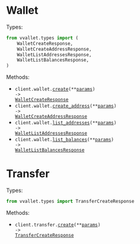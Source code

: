 # Wallet

Types:

```python
from vvallet.types import (
    WalletCreateResponse,
    WalletCreateAddressResponse,
    WalletListAddressesResponse,
    WalletListBalancesResponse,
)
```

Methods:

- <code title="post /api/v1/createWallet">client.wallet.<a href="./src/vvallet/resources/wallet.py">create</a>(\*\*<a href="src/vvallet/types/wallet_create_params.py">params</a>) -> <a href="./src/vvallet/types/wallet_create_response.py">WalletCreateResponse</a></code>
- <code title="post /api/v1/createAddress">client.wallet.<a href="./src/vvallet/resources/wallet.py">create_address</a>(\*\*<a href="src/vvallet/types/wallet_create_address_params.py">params</a>) -> <a href="./src/vvallet/types/wallet_create_address_response.py">WalletCreateAddressResponse</a></code>
- <code title="post /api/v1/listAddress">client.wallet.<a href="./src/vvallet/resources/wallet.py">list_addresses</a>(\*\*<a href="src/vvallet/types/wallet_list_addresses_params.py">params</a>) -> <a href="./src/vvallet/types/wallet_list_addresses_response.py">WalletListAddressesResponse</a></code>
- <code title="post /api/v1/listBalances">client.wallet.<a href="./src/vvallet/resources/wallet.py">list_balances</a>(\*\*<a href="src/vvallet/types/wallet_list_balances_params.py">params</a>) -> <a href="./src/vvallet/types/wallet_list_balances_response.py">WalletListBalancesResponse</a></code>

# Transfer

Types:

```python
from vvallet.types import TransferCreateResponse
```

Methods:

- <code title="post /api/v1/transfer">client.transfer.<a href="./src/vvallet/resources/transfer.py">create</a>(\*\*<a href="src/vvallet/types/transfer_create_params.py">params</a>) -> <a href="./src/vvallet/types/transfer_create_response.py">TransferCreateResponse</a></code>

